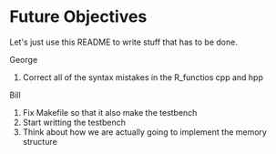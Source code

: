 # Future Objectives

Let's just use this README to write stuff that has to be done.

George
1. Correct all of the syntax mistakes in the R_functios cpp and hpp 

Bill
1. Fix Makefile so that it also make the testbench
2. Start writting the testbench
3. Think about how we are actually going to implement the memory structure
